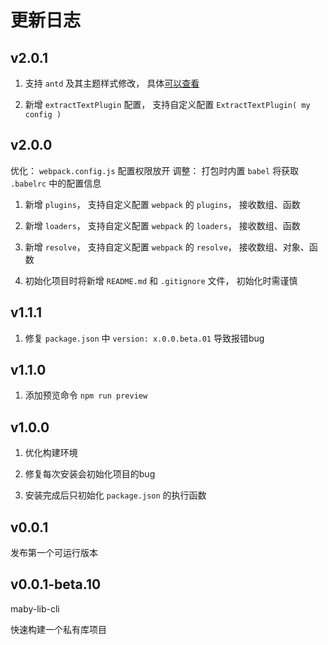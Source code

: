 更新日志
=========

v2.0.1
------

1. 支持 `antd` 及其主题样式修改， 具体[可以查看](https://github.com/Liuqing650/maby-lib-cli/blob/master/README.md)

2. 新增 `extractTextPlugin` 配置， 支持自定义配置 `ExtractTextPlugin( my config )`

v2.0.0
------

优化： `webpack.config.js` 配置权限放开
调整： 打包时内置 `babel` 将获取 `.babelrc` 中的配置信息

1. 新增 `plugins`， 支持自定义配置 `webpack` 的 `plugins`， 接收数组、函数

2. 新增 `loaders`， 支持自定义配置 `webpack` 的 `loaders`， 接收数组、函数

3. 新增 `resolve`， 支持自定义配置 `webpack` 的 `resolve`， 接收数组、对象、函数

4. 初始化项目时将新增 `README.md` 和 `.gitignore` 文件， 初始化时需谨慎

v1.1.1
------

1. 修复 `package.json` 中 `version: x.0.0.beta.01` 导致报错bug

v1.1.0
------

1. 添加预览命令 `npm run preview`

v1.0.0
------

1. 优化构建环境

2. 修复每次安装会初始化项目的bug

3. 安装完成后只初始化 `package.json` 的执行函数

v0.0.1
------

发布第一个可运行版本

v0.0.1-beta.10
------

maby-lib-cli

快速构建一个私有库项目
